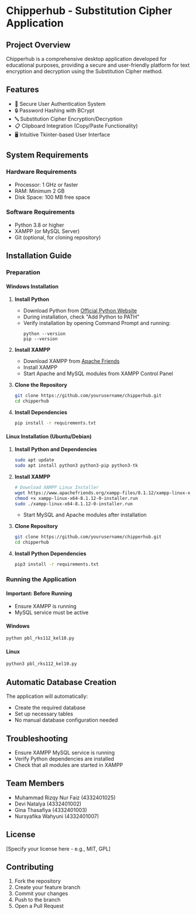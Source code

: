 # Chipperhub - Substitution Cipher Application

## Project Overview

Chipperhub is a comprehensive desktop application developed for educational purposes, providing a secure and user-friendly platform for text encryption and decryption using the Substitution Cipher method.

## Features

- 🔐 Secure User Authentication System
- 🔒 Password Hashing with BCrypt
- 🔤 Substitution Cipher Encryption/Decryption
- 📋 Clipboard Integration (Copy/Paste Functionality)
- 🖥️ Intuitive Tkinter-based User Interface

## System Requirements

### Hardware Requirements
- Processor: 1 GHz or faster
- RAM: Minimum 2 GB
- Disk Space: 100 MB free space

### Software Requirements
- Python 3.8 or higher
- XAMPP (or MySQL Server)
- Git (optional, for cloning repository)

## Installation Guide

### Preparation

#### Windows Installation

1. **Install Python**
   - Download Python from [Official Python Website](https://www.python.org/downloads/)
   - During installation, check "Add Python to PATH"
   - Verify installation by opening Command Prompt and running:
     ```
     python --version
     pip --version
     ```

2. **Install XAMPP**
   - Download XAMPP from [Apache Friends](https://www.apachefriends.org/)
   - Install XAMPP
   - Start Apache and MySQL modules from XAMPP Control Panel

3. **Clone the Repository**
   ```bash
   git clone https://github.com/yourusername/chipperhub.git
   cd chipperhub
   ```

4. **Install Dependencies**
   ```bash
   pip install -r requirements.txt
   ```

#### Linux Installation (Ubuntu/Debian)

1. **Install Python and Dependencies**
   ```bash
   sudo apt update
   sudo apt install python3 python3-pip python3-tk
   ```

2. **Install XAMPP**
   ```bash
   # Download XAMPP Linux Installer
   wget https://www.apachefriends.org/xampp-files/8.1.12/xampp-linux-x64-8.1.12-0-installer.run
   chmod +x xampp-linux-x64-8.1.12-0-installer.run
   sudo ./xampp-linux-x64-8.1.12-0-installer.run
   ```
   - Start MySQL and Apache modules after installation

3. **Clone Repository**
   ```bash
   git clone https://github.com/yourusername/chipperhub.git
   cd chipperhub
   ```

4. **Install Python Dependencies**
   ```bash
   pip3 install -r requirements.txt
   ```

### Running the Application

#### Important: Before Running
- Ensure XAMPP is running
- MySQL service must be active

#### Windows
```bash
python pbl_rks112_kel10.py
```

#### Linux
```bash
python3 pbl_rks112_kel10.py
```

## Automatic Database Creation

The application will automatically:
- Create the required database
- Set up necessary tables
- No manual database configuration needed

## Troubleshooting

- Ensure XAMPP MySQL service is running
- Verify Python dependencies are installed
- Check that all modules are started in XAMPP

## Team Members

- Muhammad Rizqy Nur Faiz (4332401025)
- Devi Natalya (4332401002)
- Gina Thasafiya (4332401003)
- Nursyafika Wahyuni (4332401007)

## License

[Specify your license here - e.g., MIT, GPL]

## Contributing

1. Fork the repository
2. Create your feature branch
3. Commit your changes
4. Push to the branch
5. Open a Pull Request
